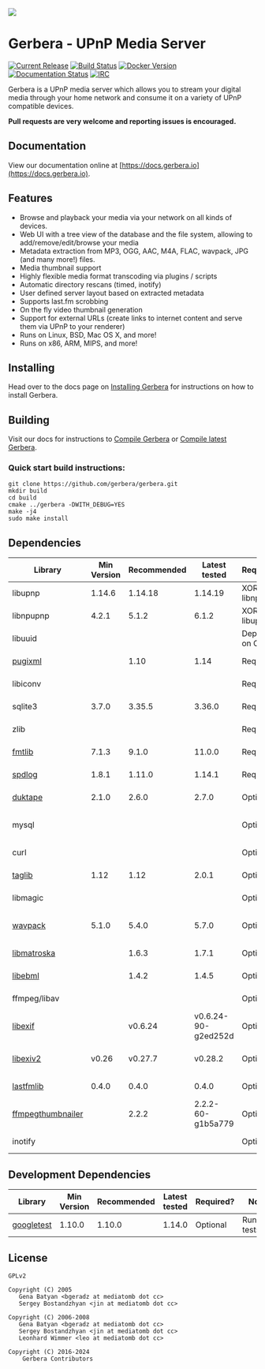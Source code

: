 <img style="background-color: rgb(248, 248, 248);" src="https://github.com/gerbera/gerbera/blob/master/artwork/logo-horiz.png?raw=true" />

# Gerbera - UPnP Media Server

[![Current Release](https://img.shields.io/github/release/gerbera/gerbera.svg?style=for-the-badge)](https://github.com/gerbera/gerbera/releases/latest) [![Build Status](https://img.shields.io/github/actions/workflow/status/gerbera/gerbera/ci.yml?style=for-the-badge&branch=master)](https://github.com/gerbera/gerbera/actions?query=workflow%3A%22CI+validation%22+branch%3Amaster) [![Docker Version](https://img.shields.io/docker/v/gerbera/gerbera?color=teal&label=docker&logoColor=white&sort=semver&style=for-the-badge)](https://hub.docker.com/r/gerbera/gerbera/tags?name=2.) [![Documentation Status](https://img.shields.io/readthedocs/gerbera?style=for-the-badge)](http://docs.gerbera.io/en/stable/?badge=stable) [![IRC](https://img.shields.io/badge/IRC-on%20libera.chat-orange.svg?style=for-the-badge)](https://web.libera.chat/?channels=#gerbera)

Gerbera is a UPnP media server which allows you to stream your digital media through your home network and consume it on a variety of UPnP compatible devices.

**Pull requests are very welcome and reporting issues is encouraged.**

## Documentation
View our documentation online at [https://docs.gerbera.io](https://docs.gerbera.io).

## Features
* Browse and playback your media via your network on all kinds of devices.
* Web UI with a tree view of the database and the file system, allowing to add/remove/edit/browse your media
* Metadata extraction from MP3, OGG, AAC, M4A, FLAC, wavpack, JPG (and many more!) files.
* Media thumbnail support
* Highly flexible media format transcoding via plugins / scripts
* Automatic directory rescans (timed, inotify)
* User defined server layout based on extracted metadata
* Supports last.fm scrobbing
* On the fly video thumbnail generation
* Support for external URLs (create links to internet content and serve them via UPnP to your renderer)
* Runs on Linux, BSD, Mac OS X, and more!
* Runs on x86, ARM, MIPS, and more!

## Installing
Head over to the docs page on [Installing Gerbera](https://docs.gerbera.io/en/stable/install.html) for instructions on
how to install Gerbera.

## Building
Visit our docs for instructions to [Compile Gerbera](https://docs.gerbera.io/en/stable/compile.html) or [Compile latest Gerbera](https://docs.gerbera.io/en/latest/compile.html).

### Quick start build instructions:
```
git clone https://github.com/gerbera/gerbera.git
mkdir build
cd build
cmake ../gerbera -DWITH_DEBUG=YES
make -j4
sudo make install
```

## Dependencies

| Library             | Min Version | Recommended | Latest tested       | Required?     | Note                       | Default  |
|---------------------|-------------|-------------|---------------------|---------------|----------------------------|----------|
| libupnp             | 1.14.6      | 1.14.18     | 1.14.19             | XOR libnpupnp | [pupnp]                    |          |
| libnpupnp           | 4.2.1       | 5.1.2       | 6.1.2               | XOR libupnp   | [npupnp]                   | Disabled |
| libuuid             |             |             |                     | Depends on OS | Not required on \*BSD      |          |
| [pugixml]           |             | 1.10        | 1.14                | Required      | XML file and data support  |          |
| libiconv            |             |             |                     | Required      | Charset conversion         |          |
| sqlite3             | 3.7.0       | 3.35.5      | 3.36.0              | Required      | Database storage           |          |
| zlib                |             |             |                     | Required      | Data compression           |          |
| [fmtlib]            | 7.1.3       | 9.1.0       | 11.0.0              | Required      | Fast string formatting     |          |
| [spdlog]            | 1.8.1       | 1.11.0      | 1.14.1              | Required      | Runtime logging            |          |
| [duktape]           | 2.1.0       | 2.6.0       | 2.7.0               | Optional      | Scripting Support          | Enabled  |
| mysql               |             |             |                     | Optional      | Alternate database storage | Disabled |
| curl                |             |             |                     | Optional      | Enables web services       | Enabled  |
| [taglib]            | 1.12        | 1.12        | 2.0.1               | Optional      | Audio tag support          | Enabled  |
| libmagic            |             |             |                     | Optional      | File type detection        | Enabled  |
| [wavpack]           | 5.1.0       | 5.4.0       | 5.7.0               | Optional      | WavPack metadata support   | Disabled |
| [libmatroska]       |             | 1.6.3       | 1.7.1               | Optional      | MKV metadata               | Enabled  |
| [libebml]           |             | 1.4.2       | 1.4.5               | Optional      | requird by [libmatroska]   | Enabled  |
| ffmpeg/libav        |             |             |                     | Optional      | File metadata              | Disabled |
| [libexif]           |             | v0.6.24     | v0.6.24-90-g2ed252d | Optional      | JPEG Exif metadata         | Enabled  |
| [libexiv2]          | v0.26       | v0.27.7     | v0.28.2             | Optional      | Exif, IPTC, XMP metadata   | Disabled |
| [lastfmlib]         | 0.4.0       | 0.4.0       | 0.4.0               | Optional      | Enables scrobbling         | Disabled |
| [ffmpegthumbnailer] |             | 2.2.2       | 2.2.2-60-g1b5a779   | Optional      | Generate video thumbnails  | Disabled |
| inotify             |             |             |                     | Optional      | Efficient file monitoring  | Enabled  |

## Development Dependencies

| Library             | Min Version | Recommended | Latest tested | Required?     | Note                       | Default  |
|---------------------|-------------|-------------|---------------|---------------|----------------------------|----------|
| [googletest]        | 1.10.0      | 1.10.0      | 1.14.0        | Optional      | Running tests              | Disabled |

## License

    GPLv2

    Copyright (C) 2005
       Gena Batyan <bgeradz at mediatomb dot cc>
       Sergey Bostandzhyan <jin at mediatomb dot cc>

    Copyright (C) 2006-2008
       Gena Batyan <bgeradz at mediatomb dot cc>
       Sergey Bostandzhyan <jin at mediatomb dot cc>
       Leonhard Wimmer <leo at mediatomb dot cc>

    Copyright (C) 2016-2024
        Gerbera Contributors

[Docker Hub]: https://hub.docker.com/r/gerbera/gerbera
[duktape]: https://duktape.org
[ffmpegthumbnailer]: https://github.com/dirkvdb/ffmpegthumbnailer
[fmtlib]: https://github.com/fmtlib/fmt
[googletest]: https://github.com/google/googletest
[lastfmlib]: https://github.com/dirkvdb/lastfmlib
[libebml]: https://github.com/Matroska-Org/libebml
[libexif]: https://github.com/libexif/libexif
[libexiv2]: https://github.com/Exiv2/exiv2
[libmatroska]: https://github.com/Matroska-Org/libmatroska
[npupnp]: https://www.lesbonscomptes.com/upmpdcli/npupnp-doc/libnpupnp.html
[pugixml]: https://github.com/zeux/pugixml
[pupnp]: https://github.com/pupnp/pupnp
[spdlog]: https://github.com/gabime/spdlog
[taglib]: https://taglib.org/
[wavpack]: https://www.wavpack.com/

